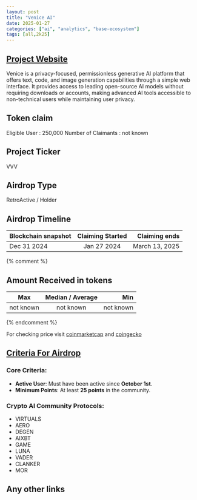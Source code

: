 ```yaml
---
layout: post
title: "Venice AI"
date: 2025-01-27
categories: ["ai", "analytics", "base-ecosystem"]
tags: [all,2k25]
---
```


## [Project Website](https://venice.ai/)
Venice is a privacy-focused, permissionless generative AI platform that offers text, code, and image generation capabilities through a simple web interface. It provides access to leading open-source AI models without requiring downloads or accounts, making advanced AI tools accessible to non-technical users while maintaining user privacy.

## Token claim

Eligible User : 250,000
Number of Claimants : not known

## Project Ticker

VVV

## Airdrop Type

RetroActive / Holder

## Airdrop Timeline

| Blockchain snapshot | Claiming Started |  Claiming ends |
| ------------------- | :--------------: | -------------: |
| Dec 31 2024         |   Jan 27 2024    | March 13, 2025 |

{% comment %}

## Amount Received in tokens

| Max       | Median / Average |       Min |
| --------- | :--------------: | --------: |
| not known |    not known     | not known |

{% endcomment %}

For checking price visit [coinmarketcap](https://coinmarketcap.com/currencies/venice-token) and [coingecko](https://www.coingecko.com/en/coins/venice-token)

## [Criteria For Airdrop](https://venice.ai/blog/introducing-the-venice-token-vvv)
### Core Criteria:
- **Active User**: Must have been active since **October 1st**.
- **Minimum Points**: At least **25 points** in the community.

### Crypto AI Community Protocols:

- VIRTUALS
- AERO
- DEGEN
- AIXBT
- GAME
- LUNA
- VADER
- CLANKER
- MOR

## Any other links
